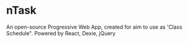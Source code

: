 # nTask
An open-source Progressive Web App, created for aim to use as 'Class Schedule". Powered by React, Dexie, jQuery
